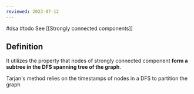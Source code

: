 ```yaml
---
reviewed: 2023-07-12
---
```


#dsa #todo
See [[Strongly connected components]]

## Definition

It utilizes the property that nodes of strongly connected component **form a subtree in the DFS spanning tree of the graph**.

Tarjan's method relies on the timestamps of nodes in a DFS to partition the graph
